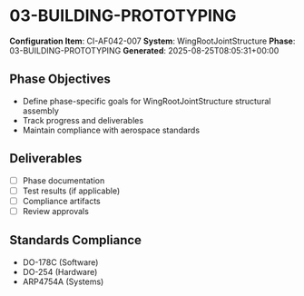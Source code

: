 # 03-BUILDING-PROTOTYPING

**Configuration Item**: CI-AF042-007
**System**: WingRootJointStructure
**Phase**: 03-BUILDING-PROTOTYPING
**Generated**: 2025-08-25T08:05:31+00:00

## Phase Objectives
- Define phase-specific goals for WingRootJointStructure structural assembly
- Track progress and deliverables
- Maintain compliance with aerospace standards

## Deliverables
- [ ] Phase documentation
- [ ] Test results (if applicable)
- [ ] Compliance artifacts
- [ ] Review approvals

## Standards Compliance
- DO-178C (Software)
- DO-254 (Hardware)
- ARP4754A (Systems)


